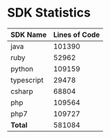 # SDK Statistics

| SDK Name | Lines of Code |
| -------- | ------------- |
| java | 101390 |
| ruby | 52962 |
| python | 109159 |
| typescript | 29478 |
| csharp | 68804 |
| php | 109564 |
| php7 | 109727 |
| **Total** | 581084 |
